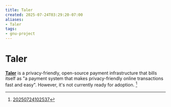 ```yaml
---
title: Taler
created: 2025-07-24T03:29:20-07:00
aliases:
- Taler
tags:
- gnu-project
---
```


# Taler

**[Taler](https://www.taler.net/en/index.html)** is a privacy-friendly, open-source payment infrastructure that bills itself as "a payment system that makes privacy-friendly online transactions fast and easy". However, it's not currently ready for adoption. [^1]

[^1]: [20250724102537](../entries/20250724102537.md)
